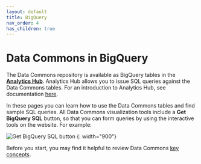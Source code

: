```yaml
---
layout: default
title: BigQuery
nav_order: 4
has_children: true
---
```


# Data Commons in BigQuery

The Data Commons repository is available as BigQuery tables in the **[Analytics Hub](https://console.cloud.google.com/bigquery/analytics-hub/exchanges(analyticshub:projects/841968438789/locations/us/dataExchanges/data_commons_17d0b72b0b2/listings/data_commons_1803e67fbc9))**. Analytics Hub allows you to issue SQL queries against the Data Commons tables. For an introduction to Analytics Hub, see documentation [here](https://cloud.google.com/bigquery/docs/analytics-hub-introduction). 

In these pages you can learn how to use the Data Commons tables and find sample SQL queries. All Data Commons visualization tools include a **Get BigQuery SQL** button, so that you can form queries by using the interactive tools on the website. For example:

![Get BigQuery SQL button]({{site.url}}/assets/images/dc/bq1.png) {: width="900"}

Before you start, you may find it helpful to review Data Commons [key concepts](/data_model.html).